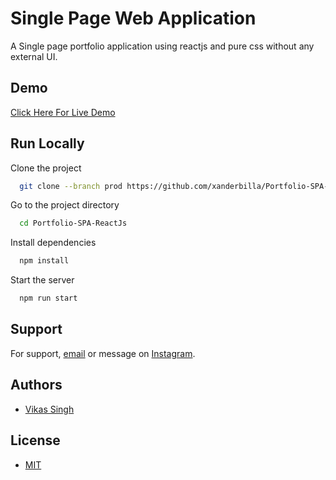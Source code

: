 # Single Page Web Application

A Single page portfolio application using reactjs and pure css without any external UI.

## Demo

[Click Here For Live Demo](https://projectspa.xanderbilla.com)

## Run Locally

Clone the project

```bash
  git clone --branch prod https://github.com/xanderbilla/Portfolio-SPA-ReactJs.git
```

Go to the project directory

```bash
  cd Portfolio-SPA-ReactJs
```

Install dependencies

```bash
  npm install
```

Start the server

```bash
  npm run start
```

## Support

For support, [email](mailto:xanderbilla@gmail.com) or message on [Instagram](https://instagram.com/xanderbilla).

## Authors

- [Vikas Singh](https://www.github.com/octokatherine)


## License

- [MIT](https://choosealicense.com/licenses/mit/)
